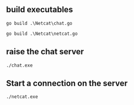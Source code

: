 ## build executables 

```
go build .\Netcat\chat.go

go build .\Netcat\netcat.go
```

## raise the chat server
```
./chat.exe
```

## Start a connection on the server
```
./netcat.exe
```

